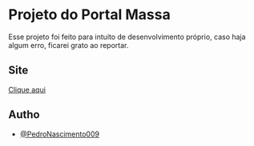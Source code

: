 
# Projeto do Portal Massa

Esse projeto foi feito para intuito de desenvolvimento próprio, caso haja algum erro, ficarei grato ao reportar.


## Site

[Clique aqui](https://pedronascimento009.github.io/treinamento-01-MASSA-/)


## Autho

- [@PedroNascimento009](https://github.com/PedroNascimento009)
